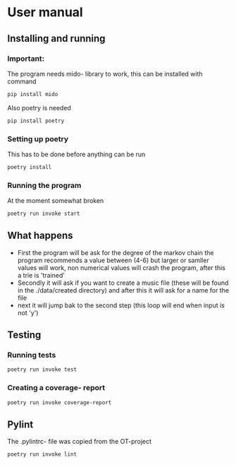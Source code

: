 # User manual

## Installing and running

### Important:

The program needs mido- library to work, this can be installed with command

```bash
pip install mido
```

Also poetry is needed 

```bash
pip install poetry
```

### Setting up poetry

This has to be done before anything can be run

```bash
poetry install
```

### Running the program
At the moment somewhat broken

```bash
poetry run invoke start
```

## What happens

- First the program will be ask for the degree of the markov chain the program recommends a value between (4-6) but larger or samller values will work, non numerical values will crash the program, after this a trie is 'trained'
- Secondly it will ask if you want to create a music file (these will be found in the ./data/created directory) and after this it will ask for a name for the file
- next it will jump bak to the second step (this loop will end when input is not 'y') 

## Testing

### Running tests

```bash
poetry run invoke test
```

### Creating a coverage- report

```bash
poetry run invoke coverage-report
```

## Pylint

The .pylintrc- file was copied from the OT-project

```bash
poetry run invoke lint
```